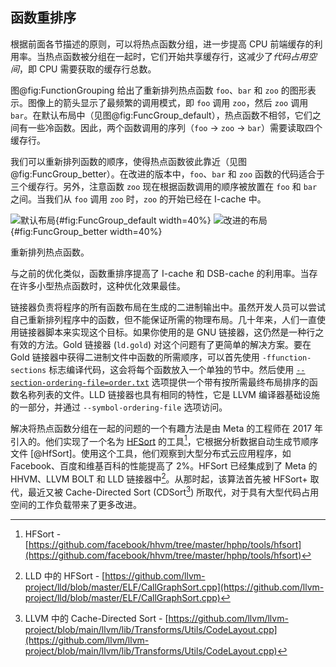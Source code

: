 ## 函数重排序

根据前面各节描述的原则，可以将热点函数分组，进一步提高 CPU 前端缓存的利用率。当热点函数被分组在一起时，它们开始共享缓存行，这减少了*代码占用空间*，即 CPU 需要获取的缓存行总数。

图@fig:FunctionGrouping 给出了重新排列热点函数 `foo`、`bar` 和 `zoo` 的图形表示。图像上的箭头显示了最频繁的调用模式，即 `foo` 调用 `zoo`，然后 `zoo` 调用 `bar`。在默认布局中（见图@fig:FuncGroup_default），热点函数不相邻，它们之间有一些冷函数。因此，两个函数调用的序列（`foo` -> `zoo` -> `bar`）需要读取四个缓存行。

我们可以重新排列函数的顺序，使得热点函数彼此靠近（见图@fig:FuncGroup_better）。在改进的版本中，`foo`、`bar` 和 `zoo` 函数的代码适合于三个缓存行。另外，注意函数 `zoo` 现在根据函数调用的顺序被放置在 `foo` 和 `bar` 之间。当我们从 `foo` 调用 `zoo` 时，`zoo` 的开始已经在 I-cache 中。

<div id="fig:FunctionGrouping">

![默认布局](https://raw.githubusercontent.com/dendibakh/perf-book/main/img/cpu_fe_opts/FunctionGrouping_Default.png){#fig:FuncGroup_default width=40%}
![改进的布局](https://raw.githubusercontent.com/dendibakh/perf-book/main/img/cpu_fe_opts/FunctionGrouping_Better.png){#fig:FuncGroup_better width=40%}

重新排列热点函数。
</div>

与之前的优化类似，函数重排序提高了 I-cache 和 DSB-cache 的利用率。当存在许多小型热点函数时，这种优化效果最佳。

链接器负责将程序的所有函数布局在生成的二进制输出中。虽然开发人员可以尝试自己重新排列程序中的函数，但不能保证所需的物理布局。几十年来，人们一直使用链接器脚本来实现这个目标。如果你使用的是 GNU 链接器，这仍然是一种行之有效的方法。Gold 链接器 (`ld.gold`) 对这个问题有了更简单的解决方案。要在 Gold 链接器中获得二进制文件中函数的所需顺序，可以首先使用 `-ffunction-sections` 标志编译代码，这会将每个函数放入一个单独的节中。然后使用 [`--section-ordering-file=order.txt`](https://manpages.debian.org/unstable/binutils/x86_64-linux-gnu-ld.gold.1.en.html) 选项提供一个带有按所需最终布局排序的函数名称列表的文件。LLD 链接器也具有相同的特性，它是 LLVM 编译器基础设施的一部分，并通过 `--symbol-ordering-file` 选项访问。

解决将热点函数分组在一起的问题的一个有趣方法是由 Meta 的工程师在 2017 年引入的。他们实现了一个名为 [HFSort](https://github.com/facebook/hhvm/tree/master/hphp/tools/hfsort) 的工具[^1]，它根据分析数据自动生成节顺序文件 [@HfSort]。使用这个工具，他们观察到大型分布式云应用程序，如 Facebook、百度和维基百科的性能提高了 2\%。HFSort 已经集成到了 Meta 的 HHVM、LLVM BOLT 和 LLD 链接器中[^2]。从那时起，该算法首先被 HFSort+ 取代，最近又被 Cache-Directed Sort (CDSort[^3]) 所取代，对于具有大型代码占用空间的工作负载带来了更多改进。

[^1]: HFSort - [https://github.com/facebook/hhvm/tree/master/hphp/tools/hfsort](https://github.com/facebook/hhvm/tree/master/hphp/tools/hfsort)

[^2]: LLD 中的 HFSort - [https://github.com/llvm-project/lld/blob/master/ELF/CallGraphSort.cpp](https://github.com/llvm-project/lld/blob/master/ELF/CallGraphSort.cpp)

[^3]: LLVM 中的 Cache-Directed Sort - [https://github.com/llvm/llvm-project/blob/main/llvm/lib/Transforms/Utils/CodeLayout.cpp](https://github.com/llvm/llvm-project/blob/main/llvm/lib/Transforms/Utils/CodeLayout.cpp)